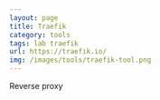 ```yaml
---
layout: page
title: Traefik
category: tools
tags: lab traefik
url: https://traefik.io/
img: /images/tools/traefik-tool.png
---
```


Reverse proxy
